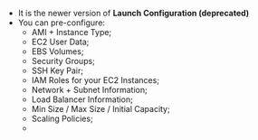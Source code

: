 - It is the newer version of **Launch Configuration (deprecated)**
- You can pre-configure:
	- AMI + Instance Type;
	- EC2 User Data;
	- EBS Volumes;
	- Security Groups;
	- SSH Key Pair;
	- IAM Roles for your EC2 Instances;
	- Network + Subnet Information;
	- Load Balancer Information;
	- Min Size / Max Size / Initial Capacity;
	- Scaling Policies;
	- 